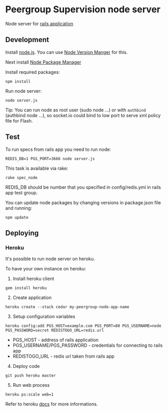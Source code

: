 # Peergroup Supervision node server #

Node server for [rails application](https://github.com/wolfgangihloff/peergroup)

## Development ##

Install [node.js](http://nodejs.org/).
You can use [Node Version Manger](https://github.com/creationix/nvm) for this.

Next install [Node Package Manager](http://npmjs.org/)

Install required packages:

```
npm install
```

Run node server:

```
node server.js
```

Tip: You can run node as root user (sudo node ...) or with `authbind` (authbind node ...), so socket.io could bind to low port to serve xml policy file for Flash.

## Test ##

To run specs from rails app you need to run node:

```
REDIS_DB=1 PGS_PORT=3666 node server.js
```

This task is available via rake:

```
rake spec_node
```

REDIS_DB should be number that you specified in config/redis.yml in rails app test group.

You can update node packages by changing versions in package.json file and running:

```
npm update
```

## Deploying ##

### Heroku ###

It's possible to run node server on heroku.

To have your own instance on heroku:

1. Install heroku client

  ```
  gem install heroku
  ```

2. Create application

  ```
  heroku create --stack cedar my-peergroup-node-app-name
  ```

3. Setup configuration variables

  ```
  heroku config:add PGS_HOST=example.com PGS_PORT=80 PGS_USERNAME=node PGS_PASSWORD=secret REDISTOGO_URL=redis.url
  ```

  * PGS\_HOST - address of rails application
  * PGS\_USERNAME/PGS\_PASSWORD - credentials for connecting to rails app
  * REDISTOGO\_URL - redis url taken from rails app

4. Deploy code

  ```
  git push heroku master
  ```

5. Run web process

  ```
  heroku ps:scale web=1
  ```

Refer to heroku [docs](http://devcenter.heroku.com/articles/node-js) for more informations.
